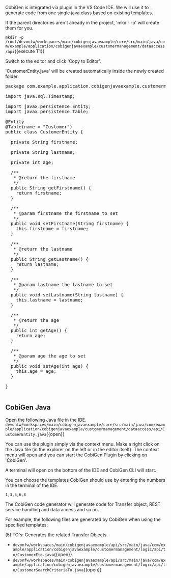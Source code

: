 CobiGen is integrated via plugin in the VS Code IDE. We will use it to generate code from one single java class based on existing templates.


If the parent directories aren't already in the project, 'mkdir -p' will create them for you. 

`mkdir -p /root/devonfw/workspaces/main/cobigenjavaexample/core/src/main/java/com/example/application/cobigenjavaexample/customermanagement/dataaccess/api`{{execute T1}}

Switch to the editor and click 'Copy to Editor'. 

'CustomerEntity.java' will be created automatically inside the newly created folder.

<pre class="file" data-filename="devonfw/workspaces/main/cobigenjavaexample/core/src/main/java/com/example/application/cobigenjavaexample/customermanagement/dataaccess/api/CustomerEntity.java">
package com.example.application.cobigenjavaexample.customermanagement.dataaccess.api;

import java.sql.Timestamp;

import javax.persistence.Entity;
import javax.persistence.Table;

@Entity
@Table(name = &#34;Customer&#34;)
public class CustomerEntity {

  private String firstname;

  private String lastname;

  private int age;

  /**
   * @return the firstname
   */
  public String getFirstname() {
    return firstname;
  }

  /**
   * @param firstname the firstname to set
   */
  public void setFirstname(String firstname) {
    this.firstname = firstname;
  }

  /**
   * @return the lastname
   */
  public String getLastname() {
    return lastname;
  }

  /**
   * @param lastname the lastname to set
   */
  public void setLastname(String lastname) {
    this.lastname = lastname;
  }

  /**
   * @return the age
   */
  public int getAge() {
    return age;
  }

  /**
   * @param age the age to set
   */
  public void setAge(int age) {
    this.age = age;
  }

}

</pre>



## CobiGen Java


Open the following Java file in the IDE.
`devonfw/workspaces/main/cobigenjavaexample/core/src/main/java/com/example/application/cobigenjavaexample/customermanagement/dataaccess/api/CustomerEntity.java`{{open}}

You can use the plugin simply via the context menu. Make a right click on the Java file (in the explorer on the left or in the editor itself). The context menu will open and you can start the CobiGen Plugin by clicking on 'CobiGen'.

A terminal will open on the bottom of the IDE and CobiGen CLI will start.

You can choose the templates CobiGen should use by entering the numbers in the terminal of the IDE.

`1,3,5,6,8`


The CobiGen code generator will generate code for Transfer object, REST service handling and data access and so on.

For example, the following files are generated by CobiGen when using the specified templates:

(5) TO&#39;s: Generates the related Transfer Objects.
- `devonfw/workspaces/main/cobigenjavaexample/api/src/main/java/com/example/application/cobigenjavaexample/customermanagement/logic/api/to/CustomerEto.java`{{open}}
- `devonfw/workspaces/main/cobigenjavaexample/api/src/main/java/com/example/application/cobigenjavaexample/customermanagement/logic/api/to/CustomerSearchCriteriaTo.java`{{open}}

